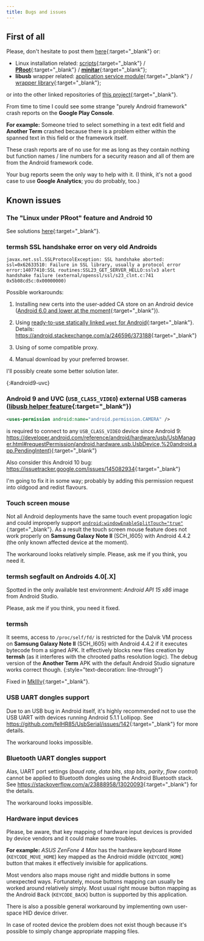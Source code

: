 ```yaml
---
title: Bugs and issues
---
```

## First of all
Please, don't hesitate to post them [here](https://github.com/green-green-avk/AnotherTerm/issues){:target="_blank"} or:

* Linux installation related:
  [scripts](https://github.com/green-green-avk/AnotherTerm-scripts/issues){:target="_blank"} /
  [**PRoot**](https://github.com/green-green-avk/proot/issues){:target="_blank"} /
  [**minitar**](https://github.com/green-green-avk/build-libarchive-minitar-android/issues){:target="_blank"};
* **libusb** wrapper related:
  [application service module](https://github.com/green-green-avk/LibUsbManager/issues){:target="_blank"} /
  [wrapper library](https://github.com/green-green-avk/libusb-1.0.23-android-helper-service-patch/issues){:target="_blank"};

or into the other linked repositories of [this project](https://github.com/users/green-green-avk/projects/1){:target="_blank"}.

From time to time I could see some strange "purely Android framework" crash reports on the **Google Play Console**.

**For example:** Someone tried to select something in a text edit field and **Another Term** crashed because there is a problem
either within the spanned text in this field or the framework itself.

These crash reports are of no use for me as long as they contain nothing but function names / line numbers for a security reason
and all of them are from the Android framework code.

Your bug reports seem the only way to help with it.
(I think, it's not a good case to use **Google Analytics**; you do probably, too.)

## Known issues

### The "Linux under PRoot" feature and Android&nbsp;10
See solutions [here](local-shell-w-x.html#main_content){:target="_blank"}.

### **termsh** SSL handshake error on very old Androids
```
javax.net.ssl.SSLProtocolException: SSL handshake aborted: ssl=0x62633510: Failure in SSL library, usually a protocol error
error:14077410:SSL routines:SSL23_GET_SERVER_HELLO:sslv3 alert handshake failure (external/openssl/ssl/s23_clnt.c:741 0x5b08cd5c:0x00000000)
```

Possible workarounds:

1. Installing new certs into the user-added CA store on an Android device
   ([Android&nbsp;6.0 and lower at the moment](https://developer.android.com/training/articles/security-config#CustomTrust){:target="_blank"}).

2. Using [ready-to-use statically linked `wget` for Android](https://github.com/pelya/wget-android/tree/master/android){:target="_blank"}.
   <br/>Details: <https://android.stackexchange.com/a/246596/373188>{:target="_blank"}

3. Using of some compatible proxy.

4. Manual download by your preferred browser.

I'll possibly create some better solution later.

{:#android9-uvc}
### Android&nbsp;9 and UVC (`USB_CLASS_VIDEO`) external USB cameras ([**libusb** helper feature](installing-libusb-for-nonrooted-android.html#main_content){:target="_blank"})
```xml
<uses-permission android:name="android.permission.CAMERA" />
```

is required to connect to any `USB_CLASS_VIDEO` device since Android&nbsp;9:
<https://developer.android.com/reference/android/hardware/usb/UsbManager.html#requestPermission(android.hardware.usb.UsbDevice,%20android.app.PendingIntent)>{:target="_blank"}

Also consider this Android&nbsp;10 bug: <https://issuetracker.google.com/issues/145082934>{:target="_blank"}

I'm going to fix it in some way; probably by adding this permission request into <hlt>oldgood</hlt> and <hlt>redist</hlt> flavours.

### Touch screen mouse
Not all Android deployments have the same touch event propagation logic and could improperly support
[`android:windowEnableSplitTouch="true"`](https://developer.android.com/reference/android/R.attr.html#windowEnableSplitTouch){:target="_blank"}.
As a result the touch screen mouse feature does not work properly on **Samsung Galaxy Note II** (SCH_I605) with Android 4.4.2
(the only known affected device at the moment).

The workaround looks relatively simple.
Please, ask me if you think, you need it.

### **termsh** segfault on Androids&nbsp;4.0\[.X\]
Spotted in the only available test environment: *Android API&nbsp;15 x86* image from Android Studio.

Please, ask me if you think, you need it fixed.

### **termsh**
It seems, access to `/proc/self/fd/` is restricted for the Dalvik VM process on **Samsung Galaxy Note II** (SCH_I605) with Android 4.4.2
if it executes bytecode from a signed APK.
It effectively blocks new files creation by **termsh** (as it interferes with the chrooted paths resolution logic).
The debug version of the **Another Term** APK with the default Android Studio signature works correct though.
{:style="text-decoration: line-through"}

Fixed in [<hlt>MkIIIv</hlt>](https://github.com/green-green-avk/AnotherTerm/commit/2d9f6b4a4a9a7f1996d7981aab1002ecf46573dc){:target="_blank"}.

### USB UART dongles support
Due to an USB bug in Android itself, it's highly recommended not to use the USB UART
with devices running Android 5.1.1 Lollipop.
See <https://github.com/felHR85/UsbSerial/issues/142>{:target="_blank"} for more details.

The workaround looks impossible.

### Bluetooth UART dongles support
Alas, UART port settings (*baud rate*, *data bits*, *stop bits*, *parity*, *flow control*) cannot be applied to Bluetooth dongles
using the Android Bluetooth stack.
See <https://stackoverflow.com/a/23888958/13020093>{:target="_blank"} for the details.

The workaround looks impossible.

### Hardware input devices
Please, be aware, that key mapping of hardware input devices is provided by device vendors
and it could make some troubles.

**For example:** *ASUS ZenFone 4 Max* has the hardware keyboard <kbd>Home</kbd>
(`KEYCODE_MOVE_HOME`) key mapped as the Android middle (`KEYCODE_HOME`)
button that makes it effectively invisible for applications.

Most vendors also maps mouse right and middle buttons in some unexpected ways.
Fortunately, mouse buttons mapping can usually be worked around relatively simply.
Most usual right mouse button mapping as the Android <kbd>Back</kbd> (`KEYCODE_BACK`)
button is supported by this application.

There is also a possible general workaround by implementing own user-space HID device driver.

In case of rooted device the problem does not exist though because it's possible to simply change
appropriate mapping files.
